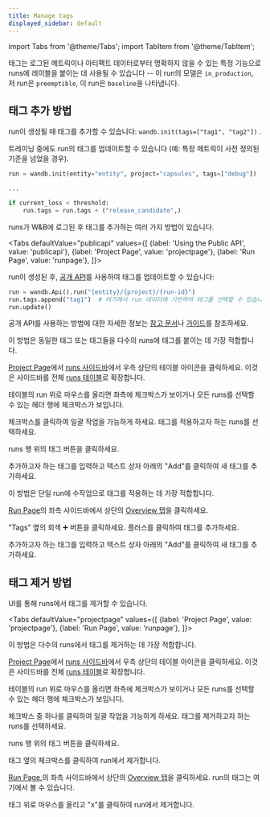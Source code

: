 ```yaml
---
title: Manage tags
displayed_sidebar: default
---
```

import Tabs from '@theme/Tabs';
import TabItem from '@theme/TabItem';

태그는 로그된 메트릭이나 아티팩트 데이터로부터 명확하지 않을 수 있는 특정 기능으로 runs에 레이블을 붙이는 데 사용될 수 있습니다 -- 이 run의 모델은 `in_production`, 저 run은 `preemptible`, 이 run은 `baseline`을 나타냅니다.

## 태그 추가 방법

run이 생성될 때 태그를 추가할 수 있습니다: `wandb.init(tags=["tag1", "tag2"])` .

트레이닝 중에도 run의 태그를 업데이트할 수 있습니다 (예: 특정 메트릭이 사전 정의된 기준을 넘었을 경우).

```python
run = wandb.init(entity="entity", project="capsules", tags=["debug"])

...

if current_loss < threshold:
    run.tags = run.tags + ("release_candidate",)
```

runs가 W&B에 로그된 후 태그를 추가하는 여러 가지 방법이 있습니다.

<Tabs
  defaultValue="publicapi"
  values={[
    {label: 'Using the Public API', value: 'publicapi'},
    {label: 'Project Page', value: 'projectpage'},
    {label: 'Run Page', value: 'runpage'},
  ]}>
  <TabItem value="publicapi">

run이 생성된 후, [공개 API](../../../guides/track/public-api-guide.md)를 사용하여 태그를 업데이트할 수 있습니다:

```python
run = wandb.Api().run("{entity}/{project}/{run-id}")
run.tags.append("tag1")  # 여기에서 run 데이터에 기반하여 태그를 선택할 수 있습니다.
run.update()
```

공개 API를 사용하는 방법에 대한 자세한 정보는 [참고 문서](../../../ref/README.md)나 [가이드](../../../guides/track/public-api-guide.md)를 참조하세요.

  </TabItem>
  <TabItem value="projectpage">

이 방법은 동일한 태그 또는 태그들을 다수의 runs에 태그를 붙이는 데 가장 적합합니다.

[Project Page](../pages/project-page.md)에서 [runs 사이드바](../pages/project-page.md#search-for-runs)에서 우측 상단의 테이블 아이콘을 클릭하세요. 이것은 사이드바를 전체 [runs 테이블](runs-table.md)로 확장합니다.

테이블의 run 위로 마우스를 올리면 좌측에 체크박스가 보이거나 모든 runs를 선택할 수 있는 헤더 행에 체크박스가 보입니다.

체크박스를 클릭하여 일괄 작업을 가능하게 하세요. 태그를 적용하고자 하는 runs를 선택하세요.

runs 행 위의 태그 버튼을 클릭하세요.

추가하고자 하는 태그를 입력하고 텍스트 상자 아래의 "Add"를 클릭하여 새 태그를 추가하세요.

  </TabItem>
  <TabItem value="runpage">

이 방법은 단일 run에 수작업으로 태그를 적용하는 데 가장 적합합니다.

[Run Page](../pages/run-page.md)의 좌측 사이드바에서 상단의 [Overview 탭](../pages/run-page.md#overview-tab)을 클릭하세요.

"Tags" 옆의 회색 ➕ 버튼을 클릭하세요. 플러스를 클릭하여 태그를 추가하세요.

추가하고자 하는 태그를 입력하고 텍스트 상자 아래의 "Add"를 클릭하여 새 태그를 추가하세요.

  </TabItem>
</Tabs>

## 태그 제거 방법

UI를 통해 runs에서 태그를 제거할 수 있습니다.

<Tabs
  defaultValue="projectpage"
  values={[
    {label: 'Project Page', value: 'projectpage'},
    {label: 'Run Page', value: 'runpage'},
  ]}>
  <TabItem value="projectpage">

이 방법은 다수의 runs에서 태그를 제거하는 데 가장 적합합니다.

[Project Page](../pages/project-page.md)에서 [runs 사이드바](../pages/project-page.md#search-for-runs)에서 우측 상단의 테이블 아이콘을 클릭하세요. 이것은 사이드바를 전체 [runs 테이블](runs-table.md)로 확장합니다.

테이블의 run 위로 마우스를 올리면 좌측에 체크박스가 보이거나 모든 runs를 선택할 수 있는 헤더 행에 체크박스가 보입니다.

체크박스 중 하나를 클릭하여 일괄 작업을 가능하게 하세요. 태그를 제거하고자 하는 runs를 선택하세요.

runs 행 위의 태그 버튼을 클릭하세요.

태그 옆의 체크박스를 클릭하여 run에서 제거합니다.

  </TabItem>
  <TabItem value="runpage">

[Run Page,](../pages/run-page.md)의 좌측 사이드바에서 상단의 [Overview 탭](../pages/run-page.md#overview-tab)을 클릭하세요. run의 태그는 여기에서 볼 수 있습니다.

태그 위로 마우스를 올리고 "x"를 클릭하여 run에서 제거합니다.

  </TabItem>
</Tabs>